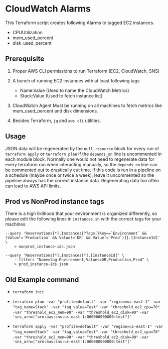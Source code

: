 # CloudWatch Alarms

This Terraform script creates following Alarms to tagged EC2 instances.

- CPUUtilization
- mem_used_percent
- disk_used_percent

## Prerequisite

1. Proper AWS CLI permissions to run Terraform (EC2, CloudWatch, SNS)

2. A bunch of running EC2 instances with at least following tags
   - Name:Value (Used to name the CloudWatch Metrics)
   - Stack:Value (Used to fetch instance list)

3. CloudWatch Agent Must be running on all machines to fetch metrics like mem_used_percent and disk dimensions.

4. Besides Terraform, `jq` and `aws cli` utilities.



## Usage
JSON data will be regenerated by the `null_resource` block for every run of `terraform apply` or `terraform plan` if the `depends_on` line is uncommented in each module block. Normally one would not need to regenerate data for every terraform run when interacting manually, so the `depends_on` line can be commented out to drastically cut time. If this code is run in a pipeline on a schedule (maybe once or twice a week), leave it uncommented so the pipeline always has the correct instance data. Regenerating data too often can lead to AWS API limits. 

## Prod vs NonProd instance tags

There is a high liklihood that your environment is organized differently, so please edit the following lines in `instances.sh` with the correct tags for your machines. 
```
--query 'Reservations[*].Instances[?Tags[?Key==`Environment` && (Value!=`Production` && Value!=`DR` && Value!=`Prod`)]].[InstanceId]' \
    > nonprod_instance-ids.json
```
```
--query 'Reservations[*].Instances[*].[InstanceId]' \
    --filters "Name=tag:Environment,Values=DR,Production,Prod" \
    > prod_instance-ids.json
```  




           

## Old Example command

   - `terraform init`

   - `terraform plan -var "profile=default" -var "region=us-east-1" -var "tag_name=Stack" -var "tag_value=Test"`
   `-var "threshold_ec2_cpu=70" -var "threshold_ec2_mem=90" -var "threshold_ec2_disk=90"`
   `-var 'sns_arn=["arn:aws:sns:us-east-1:000000000000:test"]'`

   - `terraform apply -var "profile=default" -var "region=us-east-1" -var "tag_name=Stack" -var "tag_value=Test"`
   `-var "threshold_ec2_cpu=70" -var "threshold_ec2_mem=90" -var "threshold_ec2_disk=90"`
   `-var 'sns_arn=["arn:aws:sns:us-east-1:000000000000:test"]'`


